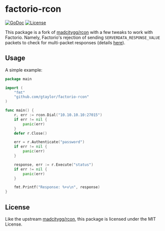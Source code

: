 factorio-rcon
=============
[![GoDoc](https://godoc.org/github.com/gtaylor/factorio-rcon?status.svg)](https://godoc.org/github.com/gtaylor/factorio-rcon)
[![License](https://img.shields.io/github/license/gtaylor/factorio-rcon.svg)](https://github.com/gtaylor/factorio-rcon/blob/master/LICENSE.md)

This package is a fork of [madcitygg/rcon](https://github.com/madcitygg/rcon) with a few tweaks to work with Factorio. Namely, Factorio's rejection of sending `SERVERDATA_RESPONSE_VALUE` packets to check for multi-packet responses (details [here](https://developer.valvesoftware.com/wiki/Source_RCON_Protocol#Multiple-packet_Responses)).

Usage
-----
A simple example:
```go
package main

import (
    "fmt"
    "github.com/gtaylor/factorio-rcon"
)

func main() {
    r, err := rcon.Dial("10.10.10.10:27015")
    if err != nil {
        panic(err)
    }
    defer r.Close()

    err = r.Authenticate("password")
    if err != nil {
        panic(err)
    }

    response, err := r.Execute("status")
    if err != nil {
        panic(err)
    }

    fmt.Printf("Response: %+v\n", response)
}
```

License
-------

Like the upstream [madcitygg/rcon](https://github.com/madcitygg/rcon), this package is licensed under the MIT License.
